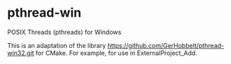 # pthread-win
POSIX Threads (pthreads) for Windows

This is an adaptation of the library https://github.com/GerHobbelt/pthread-win32.git for CMake. For example, for use in ExternalProject_Add.
